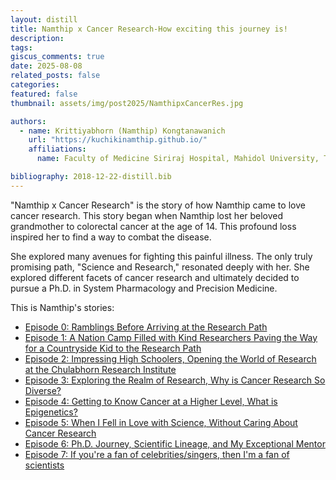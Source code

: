 ```yaml
---
layout: distill
title: Namthip x Cancer Research-How exciting this journey is!
description:
tags:
giscus_comments: true
date: 2025-08-08
related_posts: false
categories:
featured: false
thumbnail: assets/img/post2025/NamthipxCancerRes.jpg

authors:
  - name: Krittiyabhorn (Namthip) Kongtanawanich
    url: "https://kuchikinamthip.github.io/"
    affiliations:
      name: Faculty of Medicine Siriraj Hospital, Mahidol University, Thailand

bibliography: 2018-12-22-distill.bib
---
```


"Namthip x Cancer Research" is the story of how Namthip came to love cancer research. This story began when Namthip lost her beloved grandmother to colorectal cancer at the age of 14. This profound loss inspired her to find a way to combat the disease.

She explored many avenues for fighting this painful illness. The only truly promising path, "Science and Research," resonated deeply with her. She explored different facets of cancer research and ultimately decided to pursue a Ph.D. in System Pharmacology and Precision Medicine.

This is Namthip's stories:

- [Episode 0: Ramblings Before Arriving at the Research Path](https://write-2-thrive.blogspot.com/2025/02/Namthip-CancerRes-0.html)
- [Episode 1: A Nation Camp Filled with Kind Researchers Paving the Way for a Countryside Kid to the Research Path](https://write-2-thrive.blogspot.com/2025/02/Namthip-CancerRes-1.html)
- [Episode 2: Impressing High Schoolers, Opening the World of Research at the Chulabhorn Research Institute](https://write-2-thrive.blogspot.com/2025/02/Namthip-CancerRes-2.html)
- [Episode 3: Exploring the Realm of Research, Why is Cancer Research So Diverse?](https://write-2-thrive.blogspot.com/2021/09/Namthip-CancerRes-3.html)
- [Episode 4: Getting to Know Cancer at a Higher Level, What is Epigenetics?](https://write-2-thrive.blogspot.com/2024/09/Namthip-CancerRes-4.html)
- [Episode 5: When I Fell in Love with Science, Without Caring About Cancer Research](https://write-2-thrive.blogspot.com/2025/02/Namthip-CancerRes-5.html)
- [Episode 6: Ph.D. Journey, Scientific Lineage, and My Exceptional Mentor](https://write-2-thrive.blogspot.com/2025/02/Namthip-CancerRes-6.html)
- [Episode 7: If you're a fan of celebrities/singers, then I'm a fan of scientists](https://write-2-thrive.blogspot.com/2025/06/CancerRes-07.html)
